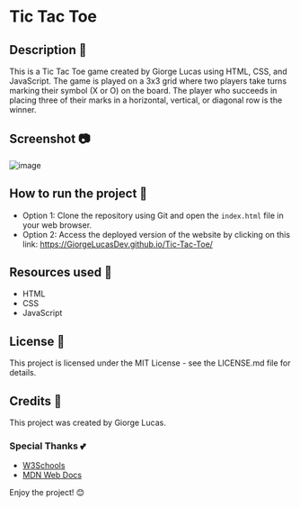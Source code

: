 # Tic Tac Toe

## Description 📝

This is a Tic Tac Toe game created by Giorge Lucas using HTML, CSS, and JavaScript. The game is played on a 3x3 grid where two players take turns marking their symbol (X or O) on the board. The player who succeeds in placing three of their marks in a horizontal, vertical, or diagonal row is the winner.

## Screenshot 📷

![image](https://user-images.githubusercontent.com/97764442/235316766-198f7715-f0d8-47ab-ade6-00b1deff74a9.png)

## How to run the project 🚀

- Option 1: Clone the repository using Git and open the `index.html` file in your web browser.
- Option 2: Access the deployed version of the website by clicking on this link: <https://GiorgeLucasDev.github.io/Tic-Tac-Toe/>

## Resources used 🔧

- HTML
- CSS
- JavaScript

## License 📜

This project is licensed under the MIT License - see the LICENSE.md file for details.

## Credits 🙌

This project was created by Giorge Lucas.

### Special Thanks 💕

- [W3Schools](https://www.w3schools.com/)
- [MDN Web Docs](https://developer.mozilla.org/)

Enjoy the project! 😊
